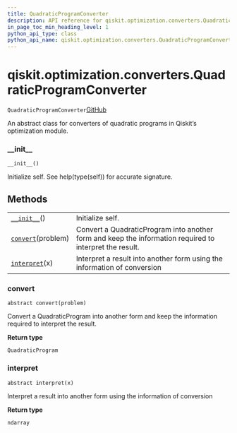 ```yaml
---
title: QuadraticProgramConverter
description: API reference for qiskit.optimization.converters.QuadraticProgramConverter
in_page_toc_min_heading_level: 1
python_api_type: class
python_api_name: qiskit.optimization.converters.QuadraticProgramConverter
---
```


# qiskit.optimization.converters.QuadraticProgramConverter

<span id="qiskit.optimization.converters.QuadraticProgramConverter" />

`QuadraticProgramConverter`[GitHub](https://github.com/qiskit-community/qiskit-aqua/tree/stable/0.9/qiskit/optimization/converters/quadratic_program_converter.py "view source code")

An abstract class for converters of quadratic programs in Qiskit’s optimization module.

### \_\_init\_\_

<span id="qiskit.optimization.converters.QuadraticProgramConverter.__init__" />

`__init__()`

Initialize self. See help(type(self)) for accurate signature.

## Methods

|                                                                                                                                                            |                                                                                                         |
| ---------------------------------------------------------------------------------------------------------------------------------------------------------- | ------------------------------------------------------------------------------------------------------- |
| [`__init__`](#qiskit.optimization.converters.QuadraticProgramConverter.__init__ "qiskit.optimization.converters.QuadraticProgramConverter.__init__")()     | Initialize self.                                                                                        |
| [`convert`](#qiskit.optimization.converters.QuadraticProgramConverter.convert "qiskit.optimization.converters.QuadraticProgramConverter.convert")(problem) | Convert a QuadraticProgram into another form and keep the information required to interpret the result. |
| [`interpret`](#qiskit.optimization.converters.QuadraticProgramConverter.interpret "qiskit.optimization.converters.QuadraticProgramConverter.interpret")(x) | Interpret a result into another form using the information of conversion                                |

### convert

<span id="qiskit.optimization.converters.QuadraticProgramConverter.convert" />

`abstract convert(problem)`

Convert a QuadraticProgram into another form and keep the information required to interpret the result.

**Return type**

`QuadraticProgram`

### interpret

<span id="qiskit.optimization.converters.QuadraticProgramConverter.interpret" />

`abstract interpret(x)`

Interpret a result into another form using the information of conversion

**Return type**

`ndarray`

